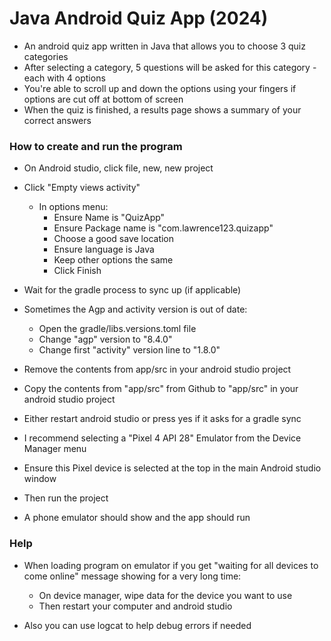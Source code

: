 # Java Android Quiz App (2024)

* An android quiz app written in Java that allows you to choose 3 quiz categories
* After selecting a category, 5 questions will be asked for this category - each with 4 options
* You're able to scroll up and down the options using your fingers if options are cut off at bottom of screen
* When the quiz is finished, a results page shows a summary of your correct answers

### How to create and run the program
* On Android studio, click file, new, new project
* Click "Empty views activity"
    * In options menu:
        * Ensure Name is "QuizApp"
		* Ensure Package name is "com.lawrence123.quizapp"
		* Choose a good save location
		* Ensure language is Java
		* Keep other options the same
		* Click Finish
		
* Wait for the gradle process to sync up (if applicable)

* Sometimes the Agp and activity version is out of date:
    * Open the gradle/libs.versions.toml file
	* Change "agp" version to "8.4.0"
	* Change first "activity" version line to "1.8.0"

* Remove the contents from app/src in your android studio project
	
* Copy the contents from "app/src" from Github to "app/src" in your android studio project

* Either restart android studio or press yes if it asks for a gradle sync

* I recommend selecting a "Pixel 4 API 28" Emulator from the Device Manager menu

* Ensure this Pixel device is selected at the top in the main Android studio window

* Then run the project

* A phone emulator should show and the app should run

### Help

* When loading program on emulator if you get "waiting for all devices to come online" message showing for a very long time:
    * On device manager, wipe data for the device you want to use
	* Then restart your computer and android studio

* Also you can use logcat to help debug errors if needed